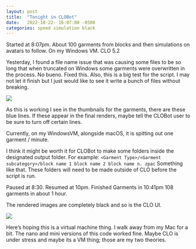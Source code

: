 ```yaml
---
layout: post
title:  "Tonight in CLOBot"
date:   2022-10-22- 16:07:00 -0500
categories: speed simulation black
---
```

Started at 8:07pm. About 100 garments from blocks and then simulations on avatars to follow. On my Windows VM. CLO 5.2

Yesterday, I found a file name issue that was causing some files to be so long that when truncated on Windows some garments were overwritten in the process. No bueno. 
Fixed this. Also, this is a big test for the script. I may not let it finish but I just would like to see it write a bunch of files without breaking.

![](/assets/images/Polo_Dropped____Body_Dropped_SideVent--Collar_Traditional--Sleeves_Dropped_Long.png)

As this is working I see in the thumbnails for the garments, there are these blue lines. If these appear in the final renders, maybe tell the CLOBot user to be sure to turn off certain lines.

Currently, on my WindowsVM, alongside macOS, it is spitting out one garment / minute. 

I think it might be worth it for CLOBot to make some folders inside the designated output folder.
For example:
`<Garment Type>/<Garment subcategory>/block name 1 block name 2 block name n. zpac`
Something like that. 
These folders will need to be made outside of CLO before the script is run.

Paused at 8:30.
Resumed at 10pm.
Finished Garments in 10:41pm
108 garments in about 1 hour.

The rendered images are completely black and so is the CLO UI.

![](/assets/images/Screen%20Shot%202022-10-22%20at%2011.20.31%20PM.png)

Here’s hoping this is a virtual machine thing. I walk away from my Mac for a bit. 
The nano and mini versions of this code worked fine. Maybe CLO is under stress and maybe its a VM thing; those are my two theories.

